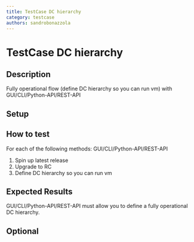 ```yaml
---
title: TestCase DC hierarchy
category: testcase
authors: sandrobonazzola
---
```


# TestCase DC hierarchy

## Description

Fully operational flow (define DC hierarchy so you can run vm) with GUI/CLI/Python-API/REST-API

## Setup

## How to test

For each of the following methods: GUI/CLI/Python-API/REST-API

1.  Spin up latest release
2.  Upgrade to RC
3.  Define DC hierarchy so you can run vm

## Expected Results

GUI/CLI/Python-API/REST-API must allow you to define a fully operational DC hierarchy.

## Optional

